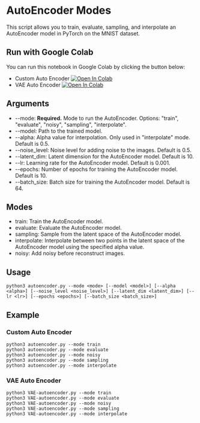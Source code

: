 # AutoEncoder Modes

This script allows you to train, evaluate, sampling, and interpolate an AutoEncoder model in PyTorch on the MNIST dataset.

## Run with Google Colab
You can run this notebook in Google Colab by clicking the button below:
- Custom Auto Encoder
[![Open In Colab](https://colab.research.google.com/assets/colab-badge.svg)](https://colab.research.google.com/drive/14psva_4VoKTRoI5dSur4BYwlbiToNfOx?usp=sharing)
- VAE Auto Encoder
[![Open In Colab](https://colab.research.google.com/assets/colab-badge.svg)](https://colab.research.google.com/drive/14psva_4VoKTRoI5dSur4BYwlbiToNfOx?usp=sharing)

## Arguments
- --mode: **Required.** Mode to run the AutoEncoder. Options: "train", "evaluate", "noisy", "sampling", "interpolate".
- --model: Path to the trained model.
- --alpha: Alpha value for interpolation. Only used in "interpolate" mode. Default is 0.5.
- --noise_level: Noise level for adding noise to the images. Default is 0.5.
- --latent_dim: Latent dimension for the AutoEncoder model. Default is 10.
- --lr: Learning rate for the AutoEncoder model. Default is 0.001.
- --epochs: Number of epochs for training the AutoEncoder model. Default is 10.
- --batch_size: Batch size for training the AutoEncoder model. Default is 64.

## Modes
- train: Train the AutoEncoder model.
- evaluate: Evaluate the AutoEncoder model.
- sampling: Sample from the latent space of the AutoEncoder model.
- interpolate: Interpolate between two points in the latent space of the AutoEncoder model using the specified alpha value.
- noisy: Add noisy before reconstruct images.

## Usage
``` $bash
python3 autoencoder.py --mode <mode> [--model <model>] [--alpha <alpha>] [--noise_level <noise_level>] [--latent_dim <latent_dim>] [--lr <lr>] [--epochs <epochs>] [--batch_size <batch_size>]
```

## Example

### Custom Auto Encoder

``` $bash
python3 autoencoder.py --mode train
python3 autoencoder.py --mode evaluate
python3 autoencoder.py --mode noisy
python3 autoencoder.py --mode sampling
python3 autoencoder.py --mode interpolate
```

### VAE Auto Encoder
``` $bash
python3 VAE-autoencoder.py --mode train
python3 VAE-autoencoder.py --mode evaluate
python3 VAE-autoencoder.py --mode noisy
python3 VAE-autoencoder.py --mode sampling
python3 VAE-autoencoder.py --mode interpolate
```